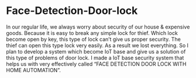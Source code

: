 # Face-Detection-Door-lock
In our regular life, we always worry about security of our house &amp; expensive goods. Because it is easy to break any simple lock for thief. Which lock become open by key, this type of lock can’t give us proper security. The thief can open this type lock very easily. As a result we lost everything. So I plan to develop a system which become IoT base and give us a solution of this type of problems of door lock. I made a IoT base security system that helps us with very effectively called “FACE DETECTION DOOR LOCK WITH HOME AUTOMATION”.
